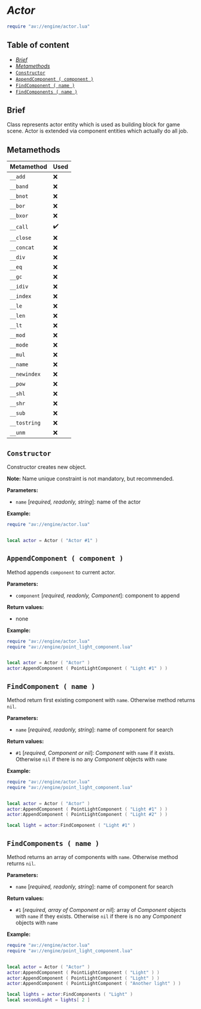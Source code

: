 # _Actor_

```lua
require "av://engine/actor.lua"
```

## Table of content

- [_Brief_](#brief)
- [_Metamethods_](#metamethods)
- [`Constructor`](#constructor)
- [`AppendComponent ( component )`](#method-append-component)
- [`FindComponent ( name )`](#method-find-component)
- [`FindComponents ( name )`](#method-find-components)

## <a id="brief">Brief</a>

Class represents actor entity which is used as building block for game scene. Actor is extended via component entities which actually do all job.

## <a id="metamethods">Metamethods</a>

Metamethod | Used
--- | ---
`__add` | ❌
`__band` | ❌
`__bnot` | ❌
`__bor` | ❌
`__bxor` | ❌
`__call` | ✔️
`__close` | ❌
`__concat` | ❌
`__div` | ❌
`__eq` | ❌
`__gc` | ❌
`__idiv` | ❌
`__index` | ❌
`__le` | ❌
`__len` | ❌
`__lt` | ❌
`__mod` | ❌
`__mode` | ❌
`__mul` | ❌
`__name` | ❌
`__newindex` | ❌
`__pow` | ❌
`__shl` | ❌
`__shr` | ❌
`__sub` | ❌
`__tostring` | ❌
`__unm` | ❌

## <a id="constructor">`Constructor`</a>

Constructor creates new object.

**Note:** Name unique constraint is not mandatory, but recommended.

**Parameters:**

- `name` [_required, readonly, string_]: name of the actor

**Example:**

```lua
require "av://engine/actor.lua"


local actor = Actor ( "Actor #1" )
```

## <a id="method-append-component">`AppendComponent ( component )`</a>

Method appends `component` to current actor.

**Parameters:**

- `component` [_required, readonly, Component_]: component to append

**Return values:**

- none

**Example:**

```lua
require "av://engine/actor.lua"
require "av://engine/point_light_component.lua"


local actor = Actor ( "Actor" )
actor:AppendComponent ( PointLightComponent ( "Light #1" ) )
```

## <a id="method-find-component">`FindComponent ( name )`</a>

Method return first existing component with `name`. Otherwise method returns `nil`.

**Parameters:**

- `name` [_required, readonly, string_]: name of component for search

**Return values:**

- `#1` [_required, Component or nil_]: _Component_ with `name` if it exists. Otherwise `nil` if there is no any _Component_ objects with `name`

**Example:**

```lua
require "av://engine/actor.lua"
require "av://engine/point_light_component.lua"


local actor = Actor ( "Actor" )
actor:AppendComponent ( PointLightComponent ( "Light #1" ) )
actor:AppendComponent ( PointLightComponent ( "Light #2" ) )

local light = actor:FindComponent ( "Light #1" )
```

## <a id="method-find-components">`FindComponents ( name )`</a>

Method returns an array of components with `name`. Otherwise method returns `nil`.

**Parameters:**

- `name` [_required, readonly, string_]: name of component for search

**Return values:**

- `#1` [_required, array of Component or nil_]: array of _Component_ objects with `name` if they exists. Otherwise `nil` if there is no any _Component_ objects with `name`

**Example:**

```lua
require "av://engine/actor.lua"
require "av://engine/point_light_component.lua"


local actor = Actor ( "Actor" )
actor:AppendComponent ( PointLightComponent ( "Light" ) )
actor:AppendComponent ( PointLightComponent ( "Light" ) )
actor:AppendComponent ( PointLightComponent ( "Another light" ) )

local lights = actor:FindComponents ( "Light" )
local secondLight = lights[ 2 ]
```
